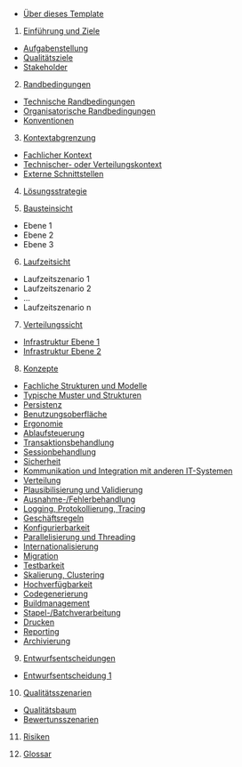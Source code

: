 *  [Über dieses Template](README.md)


1. [Einführung und Ziele](01-introduction-and-goals.md)

  * [Aufgabenstellung](01-introduction-and-goals.md#requirements)
  * [Qualitätsziele](01-introduction-and-goals.md#qualitygoals)
  * [Stakeholder](01-introduction-and-goals.md#stakeholder)

2. [Randbedingungen](02-architecture-constraints.md)

  * [Technische Randbedingungen](02-architecture-constraints.md#technical)
  * [Organisatorische Randbedingungen](02-architecture-constraints.md#organisational)
  * [Konventionen](02-architecture-constraints.md#conventions)

3. [Kontextabgrenzung](03-system-scope-and-context.md)

  * [Fachlicher Kontext](03-system-scope-and-context.md#functional-context)
  * [Technischer- oder Verteilungskontext](03-system-scope-and-context.md#technical-context)
  * [Externe Schnittstellen](03-system-scope-and-context.md#external-interfaces)

4. [Lösungsstrategie](04-solution-strategy.md)

5. [Bausteinsicht](05-building-block-view.md)

  * Ebene 1
  * Ebene 2
  * Ebene 3

6. [Laufzeitsicht](06-runtime-view.md)

  * Laufzeitszenario 1
  * Laufzeitszenario 2
  * ...
  * Laufzeitszenario n

7. [Verteilungssicht](07-deployment-view.md)

  * [Infrastruktur Ebene 1](07-deployment-view.md#level-1)
  * [Infrastruktur Ebene 2](07-deployment-view.md#level-2)

8. [Konzepte](08-concepts.md)

  * [Fachliche Strukturen und Modelle](08-concepts.md#structures)
  * [Typische Muster und Strukturen](08-concepts.md#patterns)
  * [Persistenz](08-concepts.md#persistence)
  * [Benutzungsoberfläche](08-concepts.md#gui)
  * [Ergonomie](08-concepts.md#ux)
  * [Ablaufsteuerung](08-concepts.md#flow)
  * [Transaktionsbehandlung](08-concepts.md#transactions)
  * [Sessionbehandlung](08-concepts.md#sessions)
  * [Sicherheit](08-concepts.md#security)
  * [Kommunikation und Integration mit anderen IT-Systemen](08-concepts.md#communication)
  * [Verteilung](08-concepts.md#distribution)
  * [Plausibilisierung und Validierung](08-concepts.md#validation)
  * [Ausnahme-\/Fehlerbehandlung](08-concepts.md#exceptions)
  * [Logging, Protokollierung, Tracing](08-concepts.md#logging)
  * [Geschäftsregeln](08-concepts.md#business-rules)
  * [Konfigurierbarkeit](08-concepts.md#configuration)
  * [Parallelisierung und Threading](08-concepts.md#multi-threading)
  * [Internationalisierung](08-concepts.md#i18n)
  * [Migration](08-concepts.md#migration)
  * [Testbarkeit](08-concepts.md#testing)
  * [Skalierung, Clustering](08-concepts.md#scaling)
  * [Hochverfügbarkeit](08-concepts.md#ha)
  * [Codegenerierung](08-concepts.md#code-generation)
  * [Buildmanagement](08-concepts.md#build)
  * [Stapel-\/Batchverarbeitung](08-concepts.md#bulk)
  * [Drucken](08-concepts.md#print)
  * [Reporting](08-concepts.md#reporting)
  * [Archivierung](08-concepts.md#archiving)

9. [Entwurfsentscheidungen](09-design-decisions.md)

  * [Entwurfsentscheidung 1](09-design-decisions.md)

10. [Qualitätsszenarien](10-quality-scenarios.md)

  * [Qualitätsbaum](10-quality-scenarios.md#quality-tree)
  * [Bewertunsszenarien](10-quality-scenarios.md#rating)

11. [Risiken](11-technical-risks.md)

12. [Glossar](GLOSSARY.md)

